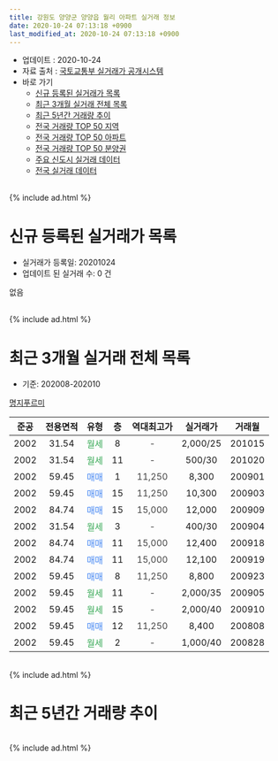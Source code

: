 ```yaml
---
title: 강원도 양양군 양양읍 월리 아파트 실거래 정보
date: 2020-10-24 07:13:18 +0900
last_modified_at: 2020-10-24 07:13:18 +0900
---
```


* 업데이트 : 2020-10-24
* 자료 출처 : [국토교통부 실거래가 공개시스템](http://rt.molit.go.kr)
* 바로 가기
    * [신규 등록된 실거래가 목록](#신규-등록된-실거래가-목록)
    * [최근 3개월 실거래 전체 목록](#최근-3개월-실거래-전체-목록)
    * [최근 5년간 거래량 추이](#최근-5년간-거래량-추이)
    * [전국 거래량 TOP 50 지역](https://inasie.github.io/apt-trade-info/최근-3개월-전국에서-가장-거래가-많이-발생한-지역)
    * [전국 거래량 TOP 50 아파트](https://inasie.github.io/apt-trade-info/최근-3개월-전국에서-가장-거래가-많이-발생한-아파트)
    * [전국 거래량 TOP 50 분양권](https://inasie.github.io/apt-trade-info/최근-3개월-전국에서-가장-거래가-많이-발생한-분양권)
    * [주요 신도시 실거래 데이터](https://inasie.github.io/apt-trade-info/주요-신도시)
    * [전국 실거래 데이터](https://inasie.github.io/apt-trade-info/전국)
<br>
{% include ad.html %}
<br>

# 신규 등록된 실거래가 목록
* 실거래가 등록일: 20201024
* 업데이트 된 실거래 수: 0 건

없음

<br>
{% include ad.html %}
<br>

# 최근 3개월 실거래 전체 목록
* 기준: 202008-202010


[명지푸르미](https://search.naver.com/search.naver?query=%EA%B0%95%EC%9B%90%EB%8F%84+%EC%96%91%EC%96%91%EA%B5%B0+%EC%96%91%EC%96%91%EC%9D%8D+%EC%9B%94%EB%A6%AC+%EB%AA%85%EC%A7%80%ED%91%B8%EB%A5%B4%EB%AF%B8)

|준공|전용면적|유형|층|역대최고가|실거래가|거래월|
|:---:|:---:|:---:|:---:|:---:|:---:|:---:|
|2002|31.54|<span style="color:#34a853">월세</span>|8|<span style="color:#444444">-</span>|2,000/25|201015|
|2002|31.54|<span style="color:#34a853">월세</span>|11|<span style="color:#444444">-</span>|500/30|201020|
|2002|59.45|<span style="color:#4285f3">매매</span>|1|<span style="color:#444444">11,250</span>|8,300|200901|
|2002|59.45|<span style="color:#4285f3">매매</span>|15|<span style="color:#444444">11,250</span>|10,300|200903|
|2002|84.74|<span style="color:#4285f3">매매</span>|15|<span style="color:#444444">15,000</span>|12,000|200909|
|2002|31.54|<span style="color:#34a853">월세</span>|3|<span style="color:#444444">-</span>|400/30|200904|
|2002|84.74|<span style="color:#4285f3">매매</span>|11|<span style="color:#444444">15,000</span>|12,400|200918|
|2002|84.74|<span style="color:#4285f3">매매</span>|11|<span style="color:#444444">15,000</span>|12,100|200919|
|2002|59.45|<span style="color:#4285f3">매매</span>|8|<span style="color:#444444">11,250</span>|8,800|200923|
|2002|59.45|<span style="color:#34a853">월세</span>|11|<span style="color:#444444">-</span>|2,000/35|200905|
|2002|59.45|<span style="color:#34a853">월세</span>|15|<span style="color:#444444">-</span>|2,000/40|200910|
|2002|59.45|<span style="color:#4285f3">매매</span>|12|<span style="color:#444444">11,250</span>|8,400|200808|
|2002|59.45|<span style="color:#34a853">월세</span>|2|<span style="color:#444444">-</span>|1,000/40|200828|


<br>
{% include ad.html %}
<br>

# 최근 5년간 거래량 추이


<div style="width:100%;">
    <canvas id="deal_progress" height="200"></canvas>
</div>

<script>
new Chart(document.getElementById("deal_progress"), {
    type: 'line',
    data: {
        labels: ['201510','201511','201512','201601','201602','201603','201604','201605','201606','201607','201608','201609','201610','201611','201612','201701','201702','201703','201704','201705','201706','201707','201708','201709','201710','201711','201712','201801','201802','201803','201804','201805','201806','201807','201808','201809','201810','201811','201812','201901','201902','201903','201904','201905','201906','201907','201908','201909','201910','201911','201912','202001','202002','202003','202004','202005','202006','202007','202008','202009','202010'],
        datasets: [{
            label: '매매',
            pointRadius: 1,
            data: [6, 1, 3, 4, 2, 2, 7, 3, 4, 5, 5, 2, 1, 4, 0, 2, 2, 4, 3, 3, 5, 5, 2, 5, 3, 4, 0, 3, 2, 6, 2, 3, 4, 1, 4, 1, 1, 5, 2, 1, 3, 1, 2, 1, 1, 1, 2, 2, 3, 6, 1, 1, 1, 1, 0, 6, 5, 6, 1, 6, 0],
            borderColor: "rgba(255, 201, 14, 1)",
            backgroundColor: "rgba(255, 201, 14, 0.5)",
            fill: false,
            lineTension: 0
        },{
            label: '전월세',
            pointRadius: 1,
            data: [5, 2, 1, 2, 4, 2, 5, 3, 3, 2, 2, 0, 1, 2, 3, 1, 2, 2, 5, 2, 2, 3, 1, 3, 2, 2, 2, 3, 5, 1, 4, 5, 2, 3, 1, 1, 1, 3, 2, 0, 0, 3, 2, 5, 2, 2, 4, 3, 3, 3, 1, 2, 2, 2, 2, 4, 4, 3, 1, 3, 2],
            borderColor: "rgba(0, 141, 185, 1)",
            backgroundColor: "rgba(0, 141, 185, 0.5)",
            fill: false,
            lineTension: 0
        }
        ]
    },
    options: {
        responsive: true,
        title: {
            display: false
        },
        tooltips: {
            mode: 'index',
            intersect: false
        },
        hover: {
            mode: 'nearest',
            intersect: true
        },
        scales: {
            xAxes: [{
                display: true,
                scaleLabel: {
                    display: true,
                    labelString: '년/월'
                }
            }],
            yAxes: [{
                display: true,
                ticks: {
                    suggestedMin: 0,
                },
                scaleLabel: {
                    display: true,
                    labelString: '실거래 수'
                }
            }]
        }
    }
});

</script>


<br>
{% include ad.html %}
<br>

